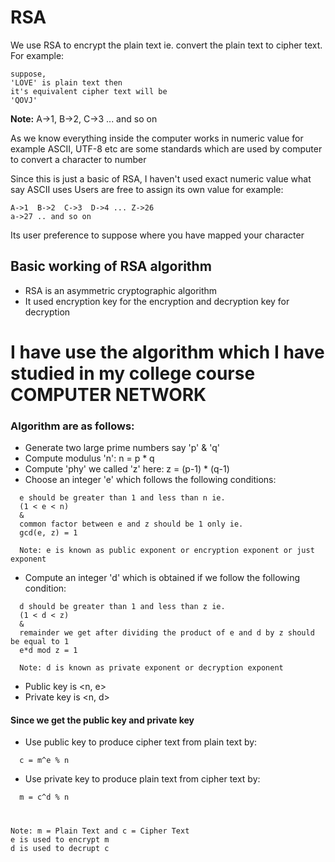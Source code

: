 # RSA
We use RSA to encrypt the plain text ie. convert the plain text to cipher text. For example:
```
suppose,
'LOVE' is plain text then
it's equivalent cipher text will be
'QOVJ'

```
**Note:** A->1, B->2, C->3 ... and so on

As we know everything inside the computer works in numeric value for example ASCII, UTF-8 etc are some standards which are used by computer to convert a character to number

Since this is just a basic of RSA, I haven't used exact numeric value what say ASCII uses
Users are free to assign its own value for example:
```
A->1  B->2  C->3  D->4 ... Z->26
a->27 .. and so on
```
Its user preference to suppose where you have mapped your character

## Basic working of RSA algorithm
- RSA is an asymmetric cryptographic algorithm
- It used encryption key for the encryption and decryption key for decryption

# I have use the algorithm which I have studied in my college course **COMPUTER NETWORK**

### Algorithm are as follows:
- Generate two large prime numbers say 'p' & 'q'
- Compute modulus 'n': n = p * q
- Compute 'phy' we called 'z' here: z = (p-1) * (q-1)
- Choose an integer 'e' which follows the following conditions:
```
  e should be greater than 1 and less than n ie.
  (1 < e < n)
  &
  common factor between e and z should be 1 only ie.
  gcd(e, z) = 1

  Note: e is known as public exponent or encryption exponent or just exponent 
```
- Compute an integer 'd' which is obtained if we follow the following condition:
```
  d should be greater than 1 and less than z ie.
  (1 < d < z)
  &
  remainder we get after dividing the product of e and d by z should be equal to 1
  e*d mod z = 1

  Note: d is known as private exponent or decryption exponent
```
- Public key is <n, e> 
- Private key is <n, d>

#### Since we get the public key and private key
- Use public key to produce cipher text from plain text by:
```
  c = m^e % n
```
- Use private key to produce plain text from cipher text by:
```
  m = c^d % n
```

#
```
Note: m = Plain Text and c = Cipher Text
e is used to encrypt m
d is used to decrupt c
```


